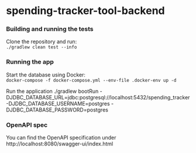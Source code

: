 # spending-tracker-tool-backend

### Building and running the tests
Clone the repository and run:  
`./gradlew clean test --info`

### Running the app 
Start the database using Docker:  
`docker-compose -f docker-compose.yml --env-file .docker-env up -d`

Run the application
./gradlew bootRun -DJDBC_DATABASE_URL=jdbc:postgresql://localhost:5432/spending_tracker -DJDBC_DATABASE_USERNAME=postgres -DJDBC_DATABASE_PASSWORD=postgres

### OpenAPI spec
You can find the OpenAPI specification under http://localhost:8080/swagger-ui/index.html
